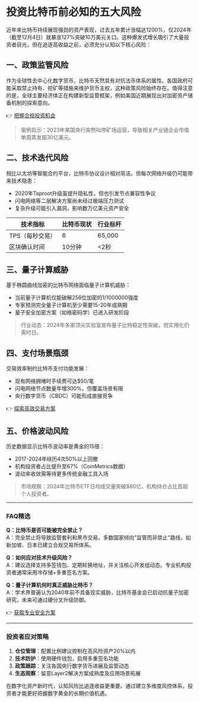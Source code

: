 # 投资比特币前必知的五大风险

近年来比特币持续展现强劲的资产表现，过去五年累计涨幅达1200%，仅2024年（截至12月4日）就暴涨127%突破10万美元关口。这种爆发式增长吸引了大量投资者目光，但在追逐高收益之前，必须充分认知以下核心风险：

## 一、政策监管风险

作为全球性去中心化数字货币，比特币天然具有对抗法币体系的属性。各国政府可能采取禁止持有、挖矿等措施来维护货币主权，这种政策风险始终存在。值得注意的是，全球主要经济体正在构建新型监管框架，例如美国近期展现出对加密资产储备机制的探索意向。

👉 [把握合规投资机会](https://bit.ly/okx_welcome)

> 案例启示：2023年某国央行突然叫停矿场运营，导致相关产业链企业市值单周蒸发超30亿美元。

## 二、技术迭代风险

相比以太坊等智能合约平台，比特币协议设计相对简洁。但每次网络升级仍可能带来技术隐患：
- 2020年Taproot升级虽提升隐私性，但也引发节点兼容性争议
- 闪电网络等二层解决方案尚未经过极端压力测试
- 复杂升级可能引入漏洞，影响数万亿美元资产安全

| 技术指标       | 比特币现状 | 行业标杆 |
|----------------|------------|----------|
| TPS（每秒交易） | 6          | 65,000   |
| 区块确认时间    | 10分钟     | <2秒     |

## 三、量子计算威胁

基于椭圆曲线加密的比特币网络面临量子计算机威胁：
- 当前量子计算机仅能破解256位加密的1/1000000强度
- 专家预测完全量子计算机至少需要15-20年成熟期
- 量子安全加密方案（如格密码学）已进入研发阶段

> 行业动态：2024年多家顶尖实验室宣布量子比特稳定性突破，但实用化仍需时日。

## 四、支付场景瓶颈

交易效率制约比特币支付功能发展：
- 现有网络拥堵时手续费可达$50/笔
- 闪电网络节点数量年增300%，但覆盖场景有限
- 央行数字货币（CBDC）可能形成直接竞争

👉 [探索高效交易方案](https://bit.ly/okx_welcome)

## 五、价格波动风险

历史数据显示比特币波动率是黄金的15倍：
- 2017-2024年经历4次50%以上回撤
- 机构投资者占比提升至67%（CoinMetrics数据）
- 波动率收敛需等待更多传统金融工具入场

> 市场观察：2024年比特币ETF日均成交量突破$80亿，机构持仓占比首超个人投资者。

---

### FAQ精选

**Q：比特币是否可能被完全禁止？**  
A：完全禁止将导致监管套利和黑市交易，多数国家倾向"监管而非禁止"路线，如新加坡、日本已建立合规交易所体系。

**Q：如何应对技术升级风险？**  
A：建议选择支持多签钱包、定期轮换地址，并关注核心开发组动态。专业机构投资者通常采用冷存储+多重签名方案。

**Q：量子计算机何时真正威胁比特币？**  
A：学术界普遍认为2040年前不具备现实威胁，比特币基金会已启动抗量子加密研究，未来可通过硬分叉升级防御。

👉 [获取专业安全方案](https://bit.ly/okx_welcome)

---

### 投资者应对策略

1. **仓位管理**：配置比例建议控制在高风险资产20%以内
2. **技术防护**：使用硬件钱包，启用多重签名功能
3. **政策跟踪**：关注各国央行数字货币进展及监管动态
4. **生态观察**：留意Layer2解决方案成熟度及应用场景拓展

在数字化资产新时代，认知风险比追逐收益更重要。通过建立多维度风控体系，投资者才能更好把握数字黄金的长期价值机遇。